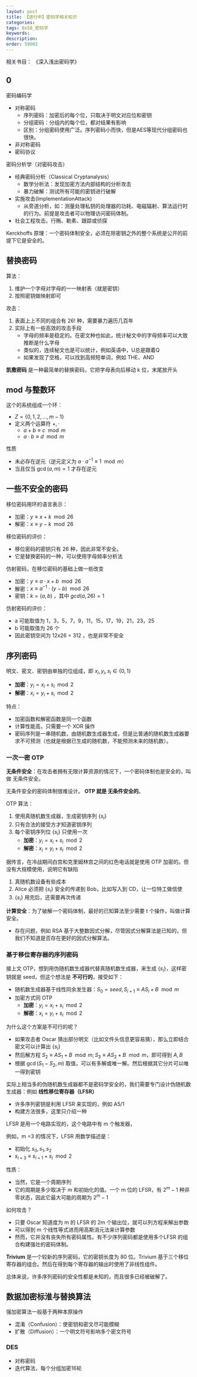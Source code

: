 ```yaml
---
layout: post
title: 【进行中】密码学相关知识
categories:
tags: 0x58_密码学
keywords:
description:
order: 59003
---
```


相关书目：
《深入浅出密码学》

## 0

密码编码学
- 对称密码
    - 序列密码：加密后的每个位，只取决于明文对应位和密钥
    - 分组密码：分组内的每个位，都对结果有影响
    - 区别：分组密码使用广泛。序列密码小而快，但是AES等现代分组密码也很快。
- 非对称密码
- 密码协议






密码分析学（对密码攻击）
- 经典密码分析（Classical Cryptanalysis）
    - 数学分析法：发现加密方法内部结构的分析攻击
    - 暴力破解：测试所有可能的密钥进行破解
- 实施攻击(ImplementationAttack)
    - 从旁道分析，如：测量处理私钥的处理器的功耗、电磁辐射、算法运行时的行为。前提是攻击者可以物理访问密码体制。
- 社会工程攻击。行贿、勒素、跟踪或侦探


Kerckhoffs 原理：一个密码体制安全，必须在除密钥之外的整个系统是公开的前提下它是安全的。

## 替换密码

算法：
1. 维护一个字母对字母的一一映射表（就是密钥）
2. 按照密钥做映射即可

攻击：
1. 表面上上不同的组合有 $26!$ 种，需要暴力遍历几百年
2. 实际上有一些高效的攻击手段
    - 字母的频率是稳定的。在密文种也如此，统计秘文中的字母频率可以大致推断是什么字母
    - 类似的，连续秘文也是可以统计，例如英语中，U总是跟着Q
    - 如果发现了空格，可以找到高频短单词，例如 THE、AND


**凯撒密码** 是一种最简单的替换密码，它把字母表向后移动 k 位，末尾放开头

## mod 与整数环

这个的系统组成一个环：
- $Z=\{0,1,2,...,m-1\}$
- 定义两个运算符 $+, \cdot$
    - $a+b\equiv c \mod m$
    - $a\cdot b \equiv d \mod m$


性质
- 未必存在逆元（逆元定义为 $a\cdot a^{-1} \equiv 1 \mod m$）
- 当且仅当 $\gcd(a,m)=1$ 才存在逆元


## 一些不安全的密码

移位密码用环的语言表示：
- 加密：$y\equiv x + k \mod 26$
- 解密：$x\equiv y - k \mod 26$

移位密码的评价：
- 移位密码的密钥只有 26 种，因此非常不安全。
- 它是替换密码的一种，可以使用字母频率分析法

仿射密码，在移位密码的基础上做一些改变
- 加密：$y \equiv a \cdot x + b \mod 26$
- 解密：$x \equiv a^{-1} \cdot (y - b) \mod 26$
- 密钥：$k = (a, b)$ ，其中 $gcd(a, 26)=1$

仿射密码的评价：
- a 可能取值为 1，3，5，7，9，11，15，17，19，21，23，25
- b 可能取值为 26 个
- 因此密钥空间为 12x26 = 312 ，也是非常不安全


## 序列密码

明文、密文、密钥由单独的位组成，即 $x_i, y_i, s_i \in \{ 0, 1 \}$
- **加密**：$y_i = x_i + s_i \mod 2$
- **解密**：$x_i = y_i + s_i \mod 2$

特点：
- 加密函数和解密函数是同一个函数
- 计算性能高，只需要一个 XOR 操作
- 密码序列是一串随机数，由随机数生成器生成，但是比普通的随机数生成器要求不可预测（也就是根据已生成的随机数，不能预测未来的随机数）。


### 一次一密 OTP

**无条件安全**：在攻击者拥有无限计算资源的情况下，一个密码体制也是安全的，叫做 无条件安全。

无条件安全的密码体制很难设计。 **OTP 就是 无条件安全的**。

OTP 算法：
1. 使用真随机数生成器，生成密钥序列 $\{ s_i \}$
2. 只有合法的接受方才知道密钥序列
3. 每个密钥序列位 $\{ s_i \}$ 只使用一次
    - **加密**：$y_i = x_i + s_i \mod 2$
    - **解密**：$x_i = y_i + s_i \mod 2$

据传言，在冷战期间白宫和克里姆林宫之间的红色电话就是使用 OTP 加密的。但没有大规模使用，说明它有缺陷
1. 真随机数设备有些成本
2. Alice 必须把 $\{ s_i \}$ 安全的传递到 Bob，比如写入到 CD，让一位特工做信使
3. $\{ s_i \}$ 用完后，还需要再次传递



**计算安全**：为了破解一个密码体制，最好的已知算法至少需要 t 个操作，叫做计算安全。
- 存在问题，例如 RSA 基于大整数因式分解，尽管因式分解算法是已知的，但我们不知道是否存在更好的因式分解算法。


### 基于移位寄存器的序列密码

接上文 OTP，想到用伪随机数生成器代替真随机数生成器，来生成 $\{ s_i \}$，这样密钥就是 seed，但这个想法是 **不可行的**，接受如下：
- 随机数生成器基于线性同余发生器：$S_0 = seed, S_{i+1}\equiv A S_i + B \mod m$
- 加密方式同 OTP 
    - **加密**：$y_i = x_i + s_i \mod 2$
    - **解密**：$x_i = y_i + s_i \mod 2$

为什么这个方案是不可行的呢？  
- 如果攻击者 Oscar 猜出部分明文（比如文件头信息更容易猜），那么立即结合密文可以计算出 $\{ s_i \}$
- 然后解方程 $S_2 \equiv A S_1 + B \mod m; S_3 \equiv A S_2 + B \mod m$，即可得到 $A,B$
- 根据 $\gcd(S_1-S_2,m)$ 取值，可以有多解或唯一解。然后根据其它分片可以唯一得到密钥

实际上相当多的伪随机数生成器都不是密码学安全的，我们需要专门设计伪随机数生成器：例如 **线性移位寄存器（LFSR）**
- 许多序列密钥是利用 LFSR 来实现的，例如 A5/1
- 构建方法很多，这里只介绍一种


LFSR 是用一个电路实现的，这个电路中有 m 个触发器，

例如，m =3 的情况下，LFSR 用数学描述是：
- 初始化 $s_0,s_1,s_2$
- $s_{i+3} \equiv s_{i+1} + s_i \mod 2$

性质：
- 当然，它是一个周期序列
- 它的周期是多少取决于 m 和初始化的值。一个 m 位的 LFSR，有 $2^m-1$ 种非零状态，因此它最大可能的周期为 $2^m-1$


如何攻击？
- 只要 Oscar 知道度为 m 的 LFSR 的 2m 个输出位，就可以列方程来解出参数
- 可以得到 m 个线性等式进而用高斯消元法来计算参数
- 然而，它并没有丧失所有密码属性。有不少序列密码都是使用多个LFSR 的组合构建强壮的密码体制。

**Trivium**  是一个较新的序列密码，它的密钥长度为 80 位。Trivium 基于三个移位寄存器的组合。然后在得到每个寄存器的输出时使用了非线性组件。


总体来说，许多序列密码的安全性都是未知的，而且很多已经被破解了。


## 数据加密标淮与替换算法

强加密算法一般基于两种本原操作
- 混淆（Confusion）：使密钥和密文尽可能模糊
- 扩散（Diffusion）：一个明文符号影响多个密文符号

### DES

- 对称密码
- 迭代算法，每个分组加密16轮
